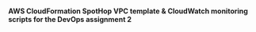 <h4>AWS CloudFormation SpotHop VPC template & CloudWatch monitoring scripts for the DevOps assignment 2 </h4>
